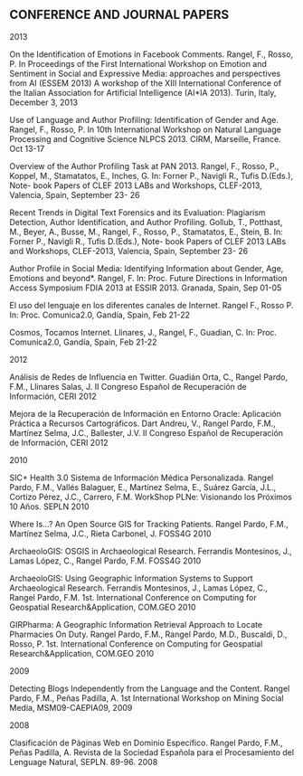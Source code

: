 CONFERENCE AND JOURNAL PAPERS
-----------------------------

2013

On the Identification of Emotions in Facebook Comments. Rangel, F., Rosso, P. In Proceedings of the First International Workshop on Emotion and Sentiment in Social and Expressive Media: approaches and perspectives from AI (ESSEM 2013) A workshop of the XIII International Conference of the Italian Association for Artificial Intelligence (AI*IA 2013). Turin, Italy, December 3, 2013


Use of Language and Author Profiling: Identification of Gender and Age. Rangel, F., Rosso, P. In 10th International Workshop on Natural Language Processing and Cognitive Science NLPCS 2013. CIRM, Marseille, France. Oct 13-17


Overview of the Author Profiling Task at PAN 2013. Rangel, F., Rosso, P., Koppel, M., Stamatatos, E., Inches, G. In: Forner P., Navigli R., Tufis D.(Eds.), Note- book Papers of CLEF 2013 LABs and Workshops, CLEF-2013, Valencia, Spain, September 23- 26


Recent Trends in Digital Text Forensics and its Evaluation: Plagiarism Detection, Author Identification, and Author Profiling. Gollub, T., Potthast, M., Beyer, A., Busse, M., Rangel, F., Rosso, P., Stamatatos, E., Stein, B. In: Forner P., Navigli R., Tufis D.(Eds.), Note- book Papers of CLEF 2013 LABs and Workshops, CLEF-2013, Valencia, Spain, September 23- 26


Author Profile in Social Media: Identifying Information about Gender, Age, Emotions and beyond*. Rangel, F. In: Proc. Future Directions in Information Access Symposium FDIA 2013 at ESSIR 2013. Granada, Spain, Sep 01-05


El uso del lenguaje en los diferentes canales de Internet. Rangel F., Rosso P. In: Proc. Comunica2.0, Gandía, Spain, Feb 21-22


Cosmos, Tocamos Internet. Llinares, J., Rangel, F., Guadian, C. In: Proc. Comunica2.0, Gandía, Spain, Feb 21-22


2012

Análisis de Redes de Influencia en Twitter. Guadián Orta, C., Rangel Pardo, F.M., Llinares Salas, J. II Congreso Español de Recuperación de Información, CERI 2012

Mejora de la Recuperación de Información en Entorno Oracle: Aplicación Práctica a Recursos Cartográficos. Dart Andreu, V., Rangel Pardo, F.M., Martínez Selma, J.C., Ballester, J.V. II Congreso Español de Recuperación de Información, CERI 2012

2010

SIC+ Health 3.0 Sistema de Información Médica Personalizada. Rangel Pardo, F.M., Vallés Balaguer, E., Martínez Selma, E., Suárez García, J.L., Cortizo Pérez, J.C., Carrero, F.M. WorkShop PLNe: Visionando los Próximos 10 Años. SEPLN 2010

Where Is…? An Open Source GIS for Tracking Patients. Rangel Pardo, F.M., Martínez Selma, J.C., Rieta Carbonel, J. FOSS4G 2010

ArchaeoloGIS: OSGIS in Archaeological Research. Ferrandis Montesinos, J., Lamas López, C., Rangel Pardo, F.M. FOSS4G 2010

ArchaeoloGIS: Using Geographic Information Systems to Support Archaeological Research. Ferrandis Montesinos, J., Lamas López, C., Rangel Pardo, F.M. 1st. International Conference on Computing for Geospatial Research&Application, COM.GEO 2010

GIRPharma: A Geographic Information Retrieval Approach to Locate Pharmacies On Duty. Rangel Pardo, F.M., Rangel Pardo, M.D., Buscaldi, D., Rosso, P. 1st. International Conference on Computing for Geospatial Research&Application, COM.GEO 2010


2009

Detecting Blogs Independently from the Language and the Content. Rangel Pardo, F.M., Peñas Padilla, A. 1st International Workshop on Mining Social Media, MSM09-CAEPIA09, 2009


2008

Clasificación de Páginas Web en Dominio Específico. Rangel Pardo, F.M., Peñas Padilla, A. Revista de la Sociedad Española para el Procesamiento del Lenguage Natural, SEPLN. 89-96. 2008